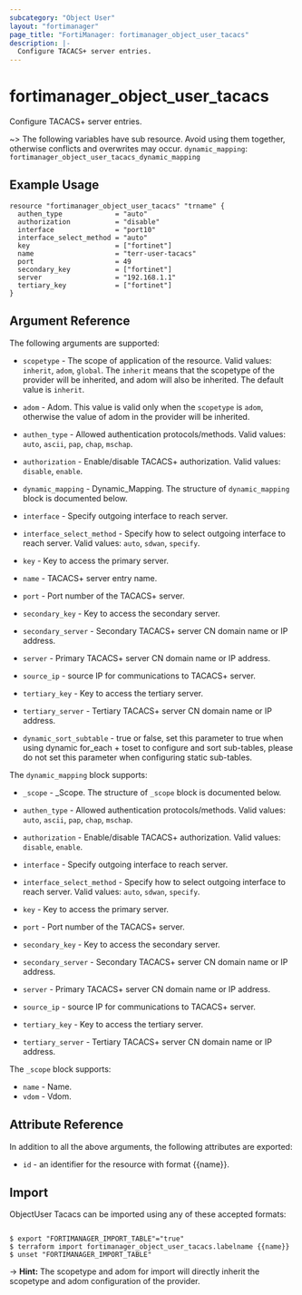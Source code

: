 ```yaml
---
subcategory: "Object User"
layout: "fortimanager"
page_title: "FortiManager: fortimanager_object_user_tacacs"
description: |-
  Configure TACACS+ server entries.
---
```


# fortimanager_object_user_tacacs
Configure TACACS+ server entries.

~> The following variables have sub resource. Avoid using them together, otherwise conflicts and overwrites may occur.
`dynamic_mapping`: `fortimanager_object_user_tacacs_dynamic_mapping`



## Example Usage

```hcl
resource "fortimanager_object_user_tacacs" "trname" {
  authen_type             = "auto"
  authorization           = "disable"
  interface               = "port10"
  interface_select_method = "auto"
  key                     = ["fortinet"]
  name                    = "terr-user-tacacs"
  port                    = 49
  secondary_key           = ["fortinet"]
  server                  = "192.168.1.1"
  tertiary_key            = ["fortinet"]
}
```

## Argument Reference


The following arguments are supported:

* `scopetype` - The scope of application of the resource. Valid values: `inherit`, `adom`, `global`. The `inherit` means that the scopetype of the provider will be inherited, and adom will also be inherited. The default value is `inherit`.
* `adom` - Adom. This value is valid only when the `scopetype` is `adom`, otherwise the value of adom in the provider will be inherited.

* `authen_type` - Allowed authentication protocols/methods. Valid values: `auto`, `ascii`, `pap`, `chap`, `mschap`.

* `authorization` - Enable/disable TACACS+ authorization. Valid values: `disable`, `enable`.

* `dynamic_mapping` - Dynamic_Mapping. The structure of `dynamic_mapping` block is documented below.
* `interface` - Specify outgoing interface to reach server.
* `interface_select_method` - Specify how to select outgoing interface to reach server. Valid values: `auto`, `sdwan`, `specify`.

* `key` - Key to access the primary server.
* `name` - TACACS+ server entry name.
* `port` - Port number of the TACACS+ server.
* `secondary_key` - Key to access the secondary server.
* `secondary_server` - Secondary TACACS+ server CN domain name or IP address.
* `server` - Primary TACACS+ server CN domain name or IP address.
* `source_ip` - source IP for communications to TACACS+ server.
* `tertiary_key` - Key to access the tertiary server.
* `tertiary_server` - Tertiary TACACS+ server CN domain name or IP address.
* `dynamic_sort_subtable` - true or false, set this parameter to true when using dynamic for_each + toset to configure and sort sub-tables, please do not set this parameter when configuring static sub-tables.

The `dynamic_mapping` block supports:

* `_scope` - _Scope. The structure of `_scope` block is documented below.
* `authen_type` - Allowed authentication protocols/methods. Valid values: `auto`, `ascii`, `pap`, `chap`, `mschap`.

* `authorization` - Enable/disable TACACS+ authorization. Valid values: `disable`, `enable`.

* `interface` - Specify outgoing interface to reach server.
* `interface_select_method` - Specify how to select outgoing interface to reach server. Valid values: `auto`, `sdwan`, `specify`.

* `key` - Key to access the primary server.
* `port` - Port number of the TACACS+ server.
* `secondary_key` - Key to access the secondary server.
* `secondary_server` - Secondary TACACS+ server CN domain name or IP address.
* `server` - Primary TACACS+ server CN domain name or IP address.
* `source_ip` - source IP for communications to TACACS+ server.
* `tertiary_key` - Key to access the tertiary server.
* `tertiary_server` - Tertiary TACACS+ server CN domain name or IP address.

The `_scope` block supports:

* `name` - Name.
* `vdom` - Vdom.


## Attribute Reference

In addition to all the above arguments, the following attributes are exported:
* `id` - an identifier for the resource with format {{name}}.

## Import

ObjectUser Tacacs can be imported using any of these accepted formats:
```

$ export "FORTIMANAGER_IMPORT_TABLE"="true"
$ terraform import fortimanager_object_user_tacacs.labelname {{name}}
$ unset "FORTIMANAGER_IMPORT_TABLE"
```
-> **Hint:** The scopetype and adom for import will directly inherit the scopetype and adom configuration of the provider.

